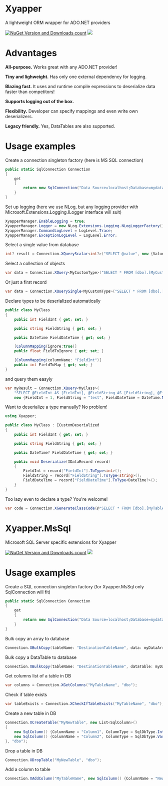 # Xyapper
A lightweight ORM wrapper for ADO.NET providers

[![NuGet Version and Downloads count](https://buildstats.info/nuget/Xyapper)](https://www.nuget.org/packages/Xyapper)
[![](https://dev.azure.com/drockso/Xyapper/_apis/build/status/drockso.Xyapper)]()

# Advantages
**All-purpose.** Works great with any ADO.NET provider!

**Tiny and lighweight.** Has only one external dependency for logging. 

**Blazing fast.** It uses and runtime compile expressions to deserialize data faster than competitors!

**Supports logging out of the box.**

**Flexibility.** Developer can specify mappings and even write own deserializers.

**Legacy friendly.** Yes, DataTables are also supported.

# Usage examples

Create a connection singleton factory (here is MS SQL connection)
```csharp
public static SqlConnection Connection
{
	get
	{
		return new SqlConnection("Data Source=localhost;Database=mydatabase;User Id=sa;Password=mypassword");
	}
}
```

Set up logging (here we use NLog, but any logging provider with Microsoft.Extensions.Logging.ILogger interface will suit)
```csharp
XyapperManager.EnableLogging = true;
XyapperManager.Logger = new NLog.Extensions.Logging.NLogLoggerFactory().CreateLogger("Xyapper");
XyapperManager.CommandLogLevel = LogLevel.Trace;
XyapperManager.ExceptionLogLevel = LogLevel.Error;
```

Select a single value from database
```csharp
int? result = Connection.XQueryScalar<int?>("SELECT @value", new {Value = 1});
```

Select a collection of objects
```csharp
var data = Connection.XQuery<MyCustomType>("SELECT * FROM [dbo].[MyCustomTypeTable]");
```

Or just a first record
```csharp
var data = Connection.XQuerySingle<MyCustomType>("SELECT * FROM [dbo].[MyCustomTypeTable]");
```

Declare types to be deserialized automatically
```csharp
public class MyClass
{
	public int FieldInt { get; set; }

	public string FieldString { get; set; }

	public DateTime FieldDateTime { get; set; }

	[ColumnMapping(ignore:true)]
	public float FieldToIgnore { get; set; }

	[ColumnMapping(columnName: "FieldInt")]
	public int FieldToMap { get; set; }
}
```
and query them easyly
```csharp
var myResult = Connection.XQuery<MyClass>(
	"SELECT @FieldInt AS [FieldInt], @FieldString AS [FieldString], @FieldDateTime AS [FieldDateTime]",
	new {FieldInt = 1, FieldString = "test", FieldDateTime = DateTime.Now}).ToArray();
```

Want to deserialize a type manually? No problem!
```csharp
using Xyapper;

public class MyClass : ICustomDeserialized
{
	public int FieldInt { get; set; }

	public string FieldString { get; set; }

	public DateTime? FieldDateTime { get; set; }

	public void Deserialize(IDataRecord record)
	{
		FieldInt = record["FieldInt"].ToType<int>();
		FieldString = record["FieldString"].ToType<string>();
		FieldDateTime = record["FieldDateTime"].ToType<DateTime?>();
	}
}
```

Too lazy even to declare a type? You're welcome!
```csharp
var code = Connection.XGenerateClassCode(@"SELECT * FROM [dbo].[MyTable]", null, "MyClass");
```

# Xyapper.MsSql
Microsoft SQL Server specific extensions for Xyapper

[![NuGet Version and Downloads count](https://buildstats.info/nuget/Xyapper.MsSql)](https://www.nuget.org/packages/Xyapper.MsSql)
[![](https://dev.azure.com/drockso/Xyapper/_apis/build/status/drockso.Xyapper)]()

# Usage examples
Create a SQL connection singleton factory (for Xyapper.MsSql only SqlConnection will fit)
```csharp
public static SqlConnection Connection
{
	get
	{
		return new SqlConnection("Data Source=localhost;Database=mydatabase;User Id=sa;Password=mypassword");
	}
}
```

Bulk copy an array to database
```csharp
Connection.XBulkCopy(tableName: "DestinationTableName", data: myDataArray, schema: "dbo", createTableIfNotExists: true, addColumnsIfNotExist: true);
```

Bulk copy a DataTable to database
```csharp
Connection.XBulkCopy(tableName: "DestinationTableName", dataTable: myDataTable , schema: "dbo", createTableIfNotExists: true, addColumnsIfNotExist: true);
```

Get columns list of a table in DB
```csharp
var columns = Connection.XGetColumns("MyTableName", "dbo");
```

Check if table exists
```csharp
var tableExists = Connection.XCheckIfTableExists("MyTableName", "dbo");
```

Create a new table in DB
```csharp
Connection.XCreateTable("MyNewTable", new List<SqlColumn>()
{
	new SqlColumn() {ColumnName = "Column1", ColumnType = SqlDbType.Int},
	new SqlColumn() {ColumnName = "Column2", ColumnType = SqlDbType.VarChar, ColumnSize = 100}
}, "dbo");
```

Drop a table in DB
```csharp
Connection.XDropTable("MyNewTable", "dbo");
```

Add a column to table
```csharp
Connection.XAddColumn("MyTableName", new SqlColumn() {ColumnName = "NewColumn", ColumnType = SqlDbType.Int});
```

